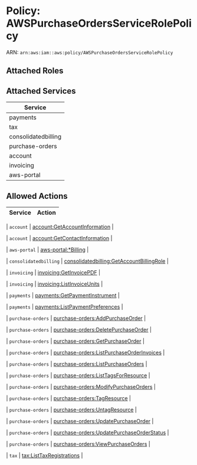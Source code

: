 # Policy: AWSPurchaseOrdersServiceRolePolicy

ARN: `arn:aws:iam::aws:policy/AWSPurchaseOrdersServiceRolePolicy`

## Attached Roles

## Attached Services

| Service |
|---------|
| payments |
| tax |
| consolidatedbilling |
| purchase-orders |
| account |
| invoicing |
| aws-portal |

## Allowed Actions

| Service | Action |
|:-------:|--------|

| `account` | [account:GetAccountInformation](../actions.md#account:getaccountinformation) |

| `account` | [account:GetContactInformation](../actions.md#account:getcontactinformation) |

| `aws-portal` | [aws-portal:*Billing](../actions.md#aws-portal:allbilling) |

| `consolidatedbilling` | [consolidatedbilling:GetAccountBillingRole](../actions.md#consolidatedbilling:getaccountbillingrole) |

| `invoicing` | [invoicing:GetInvoicePDF](../actions.md#invoicing:getinvoicepdf) |

| `invoicing` | [invoicing:ListInvoiceUnits](../actions.md#invoicing:listinvoiceunits) |

| `payments` | [payments:GetPaymentInstrument](../actions.md#payments:getpaymentinstrument) |

| `payments` | [payments:ListPaymentPreferences](../actions.md#payments:listpaymentpreferences) |

| `purchase-orders` | [purchase-orders:AddPurchaseOrder](../actions.md#purchase-orders:addpurchaseorder) |

| `purchase-orders` | [purchase-orders:DeletePurchaseOrder](../actions.md#purchase-orders:deletepurchaseorder) |

| `purchase-orders` | [purchase-orders:GetPurchaseOrder](../actions.md#purchase-orders:getpurchaseorder) |

| `purchase-orders` | [purchase-orders:ListPurchaseOrderInvoices](../actions.md#purchase-orders:listpurchaseorderinvoices) |

| `purchase-orders` | [purchase-orders:ListPurchaseOrders](../actions.md#purchase-orders:listpurchaseorders) |

| `purchase-orders` | [purchase-orders:ListTagsForResource](../actions.md#purchase-orders:listtagsforresource) |

| `purchase-orders` | [purchase-orders:ModifyPurchaseOrders](../actions.md#purchase-orders:modifypurchaseorders) |

| `purchase-orders` | [purchase-orders:TagResource](../actions.md#purchase-orders:tagresource) |

| `purchase-orders` | [purchase-orders:UntagResource](../actions.md#purchase-orders:untagresource) |

| `purchase-orders` | [purchase-orders:UpdatePurchaseOrder](../actions.md#purchase-orders:updatepurchaseorder) |

| `purchase-orders` | [purchase-orders:UpdatePurchaseOrderStatus](../actions.md#purchase-orders:updatepurchaseorderstatus) |

| `purchase-orders` | [purchase-orders:ViewPurchaseOrders](../actions.md#purchase-orders:viewpurchaseorders) |

| `tax` | [tax:ListTaxRegistrations](../actions.md#tax:listtaxregistrations) |
